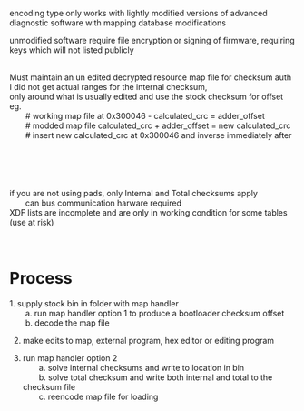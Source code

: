 encoding type only works with lightly modified versions of advanced diagnostic software with mapping database modifications</br>

unmodified software require file encryption or signing of firmware, requiring keys which will not listed publicly</br></br>

Must maintain an un edited decrypted resource map file for checksum auth</br>
I did not get actual ranges for the internal checksum, </br>
only around what is usually edited and use the stock checksum for offset 
eg.</br>
    &emsp;&emsp;# working map file at 0x300046 - calculated_crc = adder_offset</br>
    &emsp;&emsp;# modded  map file calculated_crc + adder_offset = new calculated_crc </br>
    &emsp;&emsp;# insert new calculated_crc at 0x300046 and inverse immediately after</br>
</br>
</br>
</br>
</br>
</br>
if you are not using pads, only Internal and Total checksums apply</br> 
&emsp;&emsp;can bus communication harware required</br>
XDF lists are incomplete and are only in working condition for some tables (use at risk)</br>
</br></br>

<h1>Process</h1>
1. supply stock bin in folder with map handler</br>
&emsp;&emsp;a. run map handler option 1 to produce a bootloader checksum offset </br>
&emsp;&emsp;b. decode the map file</br>

2. make edits to map, external program, hex editor or editing program</br>

3. run map handler option 2</br>
&emsp;&emsp;a. solve internal checksums and write to location in bin</br>
&emsp;&emsp;b. solve total checksum and write both internal and total to the checksum file</br>
&emsp;&emsp;c. reencode map file for loading 